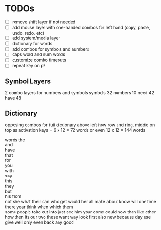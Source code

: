# TODOs

- [ ] remove shift layer if not needed
- [ ] add mouse layer with one-handed combos for left hand (copy, paste, undo, redo, etc)
- [ ] add system/media layer
- [ ] dictionary for words
- [ ] add combos for symbols and numbers
- [ ] caps word and num words
- [ ] customize combo timeouts
- [ ] repeat key on p?

## Symbol Layers

2 combo layers for numbers and symbols
symbols 32
numbers 10
need    42
have    48
                
## Dictionary

opposing combos for full dictionary above
left how row and ring, middle on top as activation keys
= 6 x 12 = 72 words
or even 12 x 12 = 144 words
 
words
the   
and   
have  
that  
for   
you   
with  
say    
this  
they   
but    
his
from   
not
she
what
their
can
who
get
would
her
all
make
about
know
will
one
time
there
year
think
when
which
them    
some
people
take
out
into
just
see
him
your
come
could
now
than
like
other
how
then
its
our
two
these
want
way
look
first
also
new
because
day
use
give
well
only
even
back
any
good
